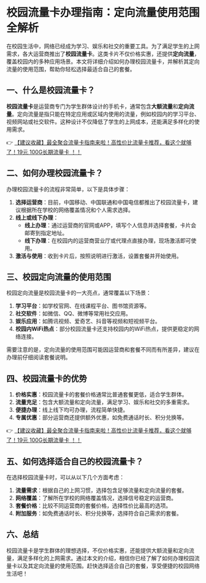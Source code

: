 # 校园流量卡办理指南：定向流量使用范围全解析

在校园生活中，网络已经成为学习、娱乐和社交的重要工具。为了满足学生的上网需求，各大运营商推出了**校园流量卡**。这类卡片不仅价格实惠，还提供**定向流量**，覆盖校园内的多种应用场景。本文将详细介绍如何办理校园流量卡，并解析其定向流量的使用范围，帮助你轻松选择最适合自己的套餐。

## 一、什么是校园流量卡？

**校园流量卡**是运营商专门为学生群体设计的手机卡，通常包含**大额流量**和**定向流量**。定向流量是指只能在特定应用或区域内使用的流量，例如校园内的学习平台、视频网站或社交软件。这种设计不仅降低了学生的上网成本，还能满足多样化的使用需求。

👉 [【建议收藏】最全聚合流量卡指南来啦！高性价比流量卡推荐，看这个就够了！19元 100G长期流量卡 ！！](https://bit.ly/Liuliangka)

## 二、如何办理校园流量卡？

办理校园流量卡的流程非常简单，以下是具体步骤：

1. **选择运营商**：目前，中国移动、中国联通和中国电信都推出了校园流量卡，建议根据所在学校的网络覆盖情况和个人需求选择。
2. **线上或线下办理**：
   - **线上办理**：通过运营商的官网或APP，填写个人信息并选择套餐，卡片会邮寄到指定地址。
   - **线下办理**：在校园内的运营商营业厅或代理点直接办理，现场激活即可使用。
3. **激活与使用**：收到卡片后，按照说明进行激活，设置套餐并开始使用。

## 三、校园定向流量的使用范围

校园定向流量是校园流量卡的一大亮点，通常覆盖以下场景：

1. **学习平台**：如学校官网、在线课程平台、图书馆资源等。
2. **社交软件**：如微信、QQ、微博等常用社交应用。
3. **娱乐应用**：如腾讯视频、爱奇艺、抖音等视频和短视频平台。
4. **校园内WiFi热点**：部分校园流量卡还支持校园内的WiFi热点，提供更稳定的网络连接。

需要注意的是，定向流量的使用范围可能因运营商和套餐不同而有所差异，建议在办理前仔细阅读套餐说明。

## 四、校园流量卡的优势

1. **价格实惠**：校园流量卡的套餐价格通常比普通套餐更低，适合学生群体。
2. **流量充足**：包含大额流量和定向流量，满足学习、娱乐和社交的多重需求。
3. **便捷办理**：线上线下均可办理，流程简单快捷。
4. **专属优惠**：部分运营商还提供额外优惠，如免费通话时长、积分兑换等。

👉 [【建议收藏】最全聚合流量卡指南来啦！高性价比流量卡推荐，看这个就够了！19元 100G长期流量卡 ！！](https://bit.ly/Liuliangka)

## 五、如何选择适合自己的校园流量卡？

在选择校园流量卡时，可以从以下几个方面考虑：

1. **流量需求**：根据自己的上网习惯，选择包含足够流量和定向流量的套餐。
2. **网络覆盖**：了解所在学校的网络覆盖情况，选择信号稳定的运营商。
3. **套餐价格**：比较不同运营商的套餐价格，选择性价比最高的选项。
4. **附加服务**：如免费通话时长、积分兑换等，选择符合自己需求的套餐。

## 六、总结

校园流量卡是学生群体的理想选择，不仅价格实惠，还能提供大额流量和定向流量，满足多样化的上网需求。通过本文的介绍，相信你已经了解了如何办理校园流量卡以及其定向流量的使用范围。赶快选择适合自己的套餐，享受便捷的校园网络生活吧！